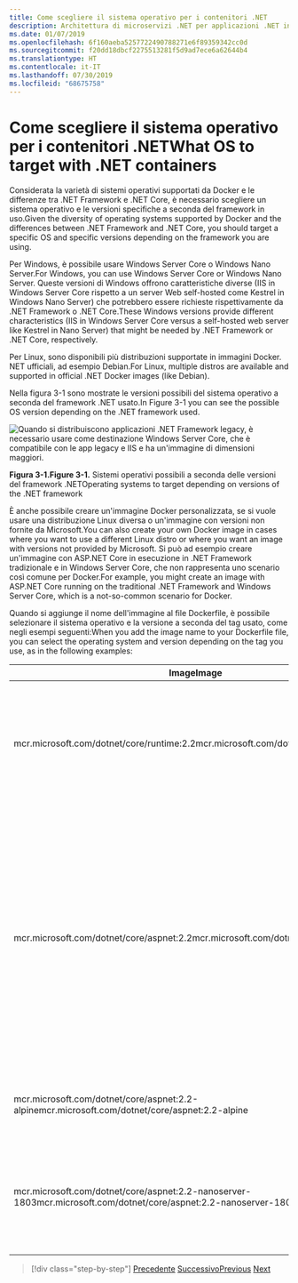 ```yaml
---
title: Come scegliere il sistema operativo per i contenitori .NET
description: Architettura di microservizi .NET per applicazioni .NET in contenitori | Come scegliere il sistema operativo per i contenitori .NET
ms.date: 01/07/2019
ms.openlocfilehash: 6f160aeba5257722490788271e6f89359342cc0d
ms.sourcegitcommit: f20dd18dbcf2275513281f5d9ad7ece6a62644b4
ms.translationtype: HT
ms.contentlocale: it-IT
ms.lasthandoff: 07/30/2019
ms.locfileid: "68675758"
---
```

# <a name="what-os-to-target-with-net-containers"></a><span data-ttu-id="bb4cf-103">Come scegliere il sistema operativo per i contenitori .NET</span><span class="sxs-lookup"><span data-stu-id="bb4cf-103">What OS to target with .NET containers</span></span>

<span data-ttu-id="bb4cf-104">Considerata la varietà di sistemi operativi supportati da Docker e le differenze tra .NET Framework e .NET Core, è necessario scegliere un sistema operativo e le versioni specifiche a seconda del framework in uso.</span><span class="sxs-lookup"><span data-stu-id="bb4cf-104">Given the diversity of operating systems supported by Docker and the differences between .NET Framework and .NET Core, you should target a specific OS and specific versions depending on the framework you are using.</span></span>

<span data-ttu-id="bb4cf-105">Per Windows, è possibile usare Windows Server Core o Windows Nano Server.</span><span class="sxs-lookup"><span data-stu-id="bb4cf-105">For Windows, you can use Windows Server Core or Windows Nano Server.</span></span> <span data-ttu-id="bb4cf-106">Queste versioni di Windows offrono caratteristiche diverse (IIS in Windows Server Core rispetto a un server Web self-hosted come Kestrel in Windows Nano Server) che potrebbero essere richieste rispettivamente da .NET Framework o .NET Core.</span><span class="sxs-lookup"><span data-stu-id="bb4cf-106">These Windows versions provide different characteristics (IIS in Windows Server Core versus a self-hosted web server like Kestrel in Nano Server) that might be needed by .NET Framework or .NET Core, respectively.</span></span>

<span data-ttu-id="bb4cf-107">Per Linux, sono disponibili più distribuzioni supportate in immagini Docker. NET ufficiali, ad esempio Debian.</span><span class="sxs-lookup"><span data-stu-id="bb4cf-107">For Linux, multiple distros are available and supported in official .NET Docker images (like Debian).</span></span>

<span data-ttu-id="bb4cf-108">Nella figura 3-1 sono mostrate le versioni possibili del sistema operativo a seconda del framework .NET usato.</span><span class="sxs-lookup"><span data-stu-id="bb4cf-108">In Figure 3-1 you can see the possible OS version depending on the .NET framework used.</span></span>

![Quando si distribuiscono applicazioni .NET Framework legacy, è necessario usare come destinazione Windows Server Core, che è compatibile con le app legacy e IIS e ha un'immagine di dimensioni maggiori.](./media/image1.png)

<span data-ttu-id="bb4cf-113">**Figura 3-1.**</span><span class="sxs-lookup"><span data-stu-id="bb4cf-113">**Figure 3-1.**</span></span> <span data-ttu-id="bb4cf-114">Sistemi operativi possibili a seconda delle versioni del framework .NET</span><span class="sxs-lookup"><span data-stu-id="bb4cf-114">Operating systems to target depending on versions of the .NET framework</span></span>

<span data-ttu-id="bb4cf-115">È anche possibile creare un'immagine Docker personalizzata, se si vuole usare una distribuzione Linux diversa o un'immagine con versioni non fornite da Microsoft.</span><span class="sxs-lookup"><span data-stu-id="bb4cf-115">You can also create your own Docker image in cases where you want to use a different Linux distro or where you want an image with versions not provided by Microsoft.</span></span> <span data-ttu-id="bb4cf-116">Si può ad esempio creare un'immagine con ASP.NET Core in esecuzione in .NET Framework tradizionale e in Windows Server Core, che non rappresenta uno scenario così comune per Docker.</span><span class="sxs-lookup"><span data-stu-id="bb4cf-116">For example, you might create an image with ASP.NET Core running on the traditional .NET Framework and Windows Server Core, which is a not-so-common scenario for Docker.</span></span>

<span data-ttu-id="bb4cf-117">Quando si aggiunge il nome dell'immagine al file Dockerfile, è possibile selezionare il sistema operativo e la versione a seconda del tag usato, come negli esempi seguenti:</span><span class="sxs-lookup"><span data-stu-id="bb4cf-117">When you add the image name to your Dockerfile file, you can select the operating system and version depending on the tag you use, as in the following examples:</span></span>

<table>
<thead>
<tr class="header">
<th><span data-ttu-id="bb4cf-118">Image</span><span class="sxs-lookup"><span data-stu-id="bb4cf-118">Image</span></span></th>
<th><span data-ttu-id="bb4cf-119">Commenti</span><span class="sxs-lookup"><span data-stu-id="bb4cf-119">Comments</span></span></th>
</tr>
</thead>
<tbody>
<tr>
<td><span data-ttu-id="bb4cf-120">mcr.microsoft.com/dotnet/core/runtime:2.2</span><span class="sxs-lookup"><span data-stu-id="bb4cf-120">mcr.microsoft.com/dotnet/core/runtime:2.2</span></span></td>
<td><span data-ttu-id="bb4cf-121">Multiarchitettura .NET Core 2.2: supporta Linux e Windows Nano Server a seconda dell'host Docker.</span><span class="sxs-lookup"><span data-stu-id="bb4cf-121">.NET Core 2.2 multi-architecture: Supports Linux and Windows Nano Server depending on the Docker host.</span></span></td>
</tr>
<tr class="odd">
<td><span data-ttu-id="bb4cf-122">mcr.microsoft.com/dotnet/core/aspnet:2.2</span><span class="sxs-lookup"><span data-stu-id="bb4cf-122">mcr.microsoft.com/dotnet/core/aspnet:2.2</span></span></td>
<td><p><span data-ttu-id="bb4cf-123">Multiarchitettura ASP .NET Core 2.2: supporta Linux e Windows Nano Server a seconda dell'host Docker.</span><span class="sxs-lookup"><span data-stu-id="bb4cf-123">ASP.NET Core 2.2 multi-architecture: Supports Linux and Windows Nano Server depending on the Docker host.</span></span></p>
<p><span data-ttu-id="bb4cf-124">L'immagine aspnetcore ha poche ottimizzazioni per ASP.NET Core.</span><span class="sxs-lookup"><span data-stu-id="bb4cf-124">The aspnetcore image has a few optimizations for ASP.NET Core.</span></span></p></td>
</tr>
<tr class="even">
<td><span data-ttu-id="bb4cf-125">mcr.microsoft.com/dotnet/core/aspnet:2.2-alpine</span><span class="sxs-lookup"><span data-stu-id="bb4cf-125">mcr.microsoft.com/dotnet/core/aspnet:2.2-alpine</span></span></td>
<td><span data-ttu-id="bb4cf-126">Solo runtime .NET Core 2.2 in distribuzioni Linux Alpine</span><span class="sxs-lookup"><span data-stu-id="bb4cf-126">.NET Core 2.2 runtime-only on Linux Alpine distro</span></span></td>
</tr>
<tr class="odd">
<td><span data-ttu-id="bb4cf-127">mcr.microsoft.com/dotnet/core/aspnet:2.2-nanoserver-1803</span><span class="sxs-lookup"><span data-stu-id="bb4cf-127">mcr.microsoft.com/dotnet/core/aspnet:2.2-nanoserver-1803</span></span></td>
<td><span data-ttu-id="bb4cf-128">Solo runtime .NET Core 2.2 in Windows Nano Server (Windows Server versione 1803)</span><span class="sxs-lookup"><span data-stu-id="bb4cf-128">.NET Core 2.2 runtime-only on Windows Nano Server (Windows Server version 1803)</span></span></td>
</tr>
</tbody>
</table>

> [!div class="step-by-step"]
> <span data-ttu-id="bb4cf-129">[Precedente](container-framework-choice-factors.md)
> [Successivo](official-net-docker-images.md)</span><span class="sxs-lookup"><span data-stu-id="bb4cf-129">[Previous](container-framework-choice-factors.md)
[Next](official-net-docker-images.md)</span></span>
